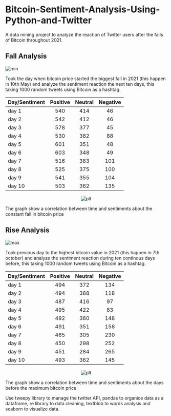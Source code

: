 # Bitcoin-Sentiment-Analysis-Using-Python-and-Twitter
A data mining project to analyze the reaction of Twitter users after the falls of Bitcoin throughout 2021.

## Fall Analysis

![min](https://user-images.githubusercontent.com/37748958/172034225-89e1c1e9-dec8-4e6a-bd36-277e4f6e78e8.jpeg)

Took the day when bitcoin price started the biggest fall in 2021 (this happen in 10th May) and analyze the sentiment reaction the next ten days, this taking 1000 random tweets using Bitcoin as a hashtag.

<div align="center">

Day/Sentiment | Positive | Neutral | Negative
------------- | :---: | :---: | :---:
day 1  | 540 | 414 | 46
day 2  | 542 | 412 | 46
day 3  | 578 | 377 | 45
day 4  | 530 | 382 | 88
day 5  | 601 | 351 | 48
day 6  | 603 | 348 | 49
day 7  | 516 | 383 | 101
day 8  | 525 | 375 | 100
day 9  | 541 | 355 | 104
day 10 | 503 | 362 | 135 

![plt](https://user-images.githubusercontent.com/37748958/172033858-9687a617-414e-4438-88b9-8a436aaa3448.jpg)

</div>

The graph show a correlation between time and sentiments about the constant fall in bitcoin price

## Rise Analysis

![max](https://user-images.githubusercontent.com/37748958/172034230-e533697d-6860-4b41-a3df-198869c55485.jpeg)

Took previous day to the highest bitcoin value in 2021 (this happen in 7th october) and analyze the sentiment reaction during ten continous days before, this taking 1000 random tweets using Bitcoin as a hashtag.

<div align="center">

Day/Sentiment | Positive | Neutral | Negative
------------- | :---: | :---: | :---:
day 1  | 494 | 372 | 134
day 2  | 494 | 388 | 118
day 3  | 487 | 416 | 97
day 4  | 495 | 422 | 83
day 5  | 492 | 360 | 148
day 6  | 491 | 351 | 158
day 7  | 465 | 305 | 230
day 8  | 450 | 298 | 252
day 9  | 451 | 284 | 265
day 10 | 493 | 362 | 145

![plt](https://user-images.githubusercontent.com/37748958/172033862-aff35413-3c67-4771-8964-6fe07fed96e1.jpg)

</div>

The graph show a correlation between time and sentiments about the days before the maximum bitcoin price

Use tweepy library to manage the twitter API, pandas to organice data as a dataframe, re library to data cleaning, textblob to words analysis and seaborn to visualize data.
